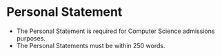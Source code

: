 # Personal Statement

- The Personal Statement is required for Computer Science admissions purposes.
- The Personal Statements must be within 250 words.